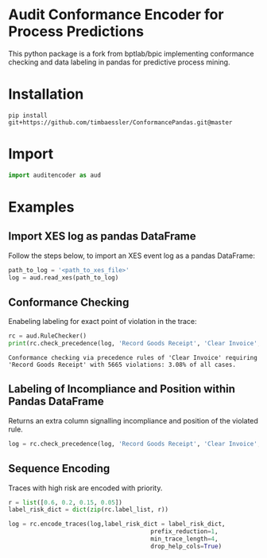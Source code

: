 # Audit Conformance Encoder for Process Predictions
This python package is a fork from bptlab/bpic implementing conformance checking and data labeling in pandas for predictive process mining.

# Installation
``
pip install git+https://github.com/timbaessler/ConformancePandas.git@master
``

# Import
```python
import auditencoder as aud
```

# Examples

## Import XES log as pandas DataFrame
Follow the steps below, to import an XES event log as a pandas DataFrame:
```python
path_to_log = '<path_to_xes_file>'
log = aud.read_xes(path_to_log)
```

## Conformance Checking
Enabeling labeling for exact point of violation in the trace:

```python
rc = aud.RuleChecker()  
print(rc.check_precedence(log, 'Record Goods Receipt', 'Clear Invoice', label=False))

```
``
Conformance checking via precedence rules of 'Clear Invoice' requiring 'Record Goods Receipt' with 5665 violations: 3.08% of all cases.
``

## Labeling of Incompliance and Position within Pandas DataFrame
Returns an extra column signalling incompliance and position of the violated rule.

```python
log = rc.check_precedence(log, 'Record Goods Receipt', 'Clear Invoice', label=True)
```

## Sequence Encoding
Traces with high risk are encoded with priority.
```python
r = list([0.6, 0.2, 0.15, 0.05])
label_risk_dict = dict(zip(rc.label_list, r))

log = rc.encode_traces(log,label_risk_dict = label_risk_dict, 
                                        prefix_reduction=1,
                                        min_trace_length=4, 
                                        drop_help_cols=True)

```
